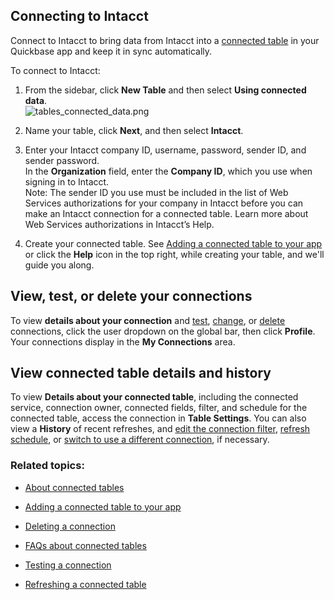## Connecting to Intacct

Connect to Intacct to bring data from Intacct into a [connected table](https://helpv2.quickbase.com/hc/en-us/articles/4570308461716-About-Connected-Tables-) in your Quickbase app and keep it in sync automatically.

To connect to Intacct:

1.  From the sidebar, click **New Table** and then select **Using connected data**.  
    ![tables_connected_data.png](https://helpv2.quickbase.com/hc/article_attachments/30864998344212)
    
2.  Name your table, click **Next**, and then select **Intacct**.
    
3.  Enter your Intacct company ID, username, password, sender ID, and sender password.  
    In the **Organization** field, enter the **Company ID**, which you use when signing in to Intacct.  
    Note: The sender ID you use must be included in the list of Web Services authorizations for your company in Intacct before you can make an Intacct connection for a connected table. Learn more about Web Services authorizations in Intacct’s Help.
    
4.  Create your connected table. See [Adding a connected table to your app](https://helpv2.quickbase.com/hc/en-us/articles/4570271750292-Adding-a-connected-table-) or click the **Help** icon in the top right, while creating your table, and we'll guide you along.
    

## View, test, or delete your connections

To view **details about your connection** and [test](https://helpv2.quickbase.com/hc/en-us/articles/4570323329812-Testing-a-connection-), [change](https://helpv2.quickbase.com/hc/en-us/articles/4570136372244-Switching-connections-), or [delete](https://helpv2.quickbase.com/hc/en-us/articles/4570322374036-Deleting-a-connection-) connections, click the user dropdown on the global bar, then click **Profile**. Your connections display in the **My Connections** area.

## View connected table details and history

To view **Details about your connected table**, including the connected service, connection owner, connected fields, filter, and schedule for the connected table, access the connection in **Table Settings**. You can also view a **History** of recent refreshes, and [edit the connection filter](https://helpv2.quickbase.com/hc/en-us/articles/4570365360148-Filtering-data-to-connect-in-a-connected-table-Help-), [refresh schedule](https://helpv2.quickbase.com/hc/en-us/articles/4570263852436-Refreshing-a-connected-table-), or [switch to use a different connection](https://helpv2.quickbase.com/hc/en-us/articles/4570136372244-Switching-connections-), if necessary.

### Related topics:

-   [About connected tables](https://helpv2.quickbase.com/hc/en-us/articles/4570308461716-About-Connected-Tables-)
    
-   [Adding a connected table to your app](https://helpv2.quickbase.com/hc/en-us/articles/4570271750292-Adding-a-connected-table-)
    
-   [Deleting a connection](https://helpv2.quickbase.com/hc/en-us/articles/4570322374036-Deleting-a-connection-)
    
-   [FAQs about connected tables](https://helpv2.quickbase.com/hc/en-us/articles/4570374698388-FAQs-about-connected-tables-)
    
-   [Testing a connection](https://helpv2.quickbase.com/hc/en-us/articles/4570323329812-Testing-a-connection-)
    
-   [Refreshing a connected table](https://helpv2.quickbase.com/hc/en-us/articles/4570263852436-Refreshing-a-connected-table-)